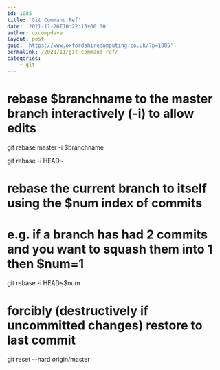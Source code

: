 ```yaml
---
id: 1085
title: 'Git Command Ref'
date: '2021-11-26T10:22:15+00:00'
author: oxcompdave
layout: post
guid: 'https://www.oxfordshirecomputing.co.uk/?p=1085'
permalink: /2021/11/git-command-ref/
categories:
    - git
---
```

# rebase $branchname to the master branch interactively (-i) to allow edits
git rebase master -i  $branchname 

git rebase -i HEAD~

# rebase the current branch to itself using the $num index of commits
# e.g. if a branch has had 2 commits and you want to squash them into 1 then $num=1
git rebase -i HEAD~$num

# forcibly (destructively if uncommitted changes) restore to last commit
git reset --hard origin/master
